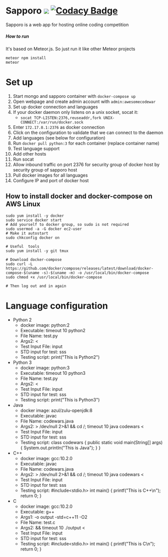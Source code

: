 # Sapporo <img src="https://travis-ci.org/catsass19/Sapporo.svg?branch=master"/> [![Codacy Badge](https://api.codacy.com/project/badge/Grade/b7b87100ff544c75a9b95cdda192d089)](https://www.codacy.com/app/catsass19/Sapporo?utm_source=github.com&amp;utm_medium=referral&amp;utm_content=catsass19/Sapporo&amp;utm_campaign=Badge_Grade)
Sapporo is a web app for hosting online coding competition

##### How to run
It's based on Meteor.js. So just run it like other Meteor projects
```
meteor npm install
meteor
```

# Set up
1. Start mongo and sapporo container with `docker-compose up`
3. Open webpage and create admin account with `admin:awesomecodewar`
4. Set up docker connection and languages
  1. If your docker daemon only listens on a unix socket, socat it:
     - `socat TCP-LISTEN:2376,reuseaddr,fork UNIX-CONNECT:/var/run/docker.sock`
  2. Enter `172.17.0.1:2376` as docker connection
  3. Click on the configuration to validate that we can connect to the daemon
  4. Add languages (see below for configuration)
  5. Run `docker pull python:3` for each container (replace container name)
  6. Test language support
5. Add other hosts
  1. Run socat
  2. Allow inbound traffic on port 2376 for security group of docker host by security group of sapporo host
  3. Pull docker images for all languages
  4. Configure IP and port of docker host

## How to install docker and docker-compose on AWS Linux

```
sudo yum install -y docker
sudo service docker start
# Add yourself to docker group, so sudo is not required
sudo usermod -a -G docker ec2-user
# Make it autostart
sudo chkconfig docker on

# Useful  tools
sudo yum install -y git tmux

# Download docker-compose
sudo curl -L https://github.com/docker/compose/releases/latest/download/docker-compose-$(uname -s)-$(uname -m) -o /usr/local/bin/docker-compose
sudo chmod +x /usr/local/bin/docker-compose

# Then log out and in again
```

# Language configuration
- Python 2
  - docker image: python:2
  - Executable: timeout 10 python2
  - File Name: test.py
  - Args2: <
  - Test Input File: input
  - STD input for test: sss
  - Testing script: print("This is Python2")
- Python 3
  - docker image: python:3
  - Executable: timeout 10 python3
  - File Name: test.py
  - Args2: <
  - Test Input File: input
  - STD input for test: sss
  - Testing script: print("This is Python3")
- Java
  - docker image: azul/zulu-openjdk:8
  - Executable: javac
  - File Name: codewars.java
  - Args2: > /dev/null 2>&1 && cd /; timeout 10 java codewars <
  - Test Input File: input
  - STD input for test: sss
  - Testing script: class codewars { public static void main(String[] args) { System.out.println("This is Java"); } }
- C++
  - docker image: gcc:10.2.0
  - Executable: javac
  - File Name: codewars.java
  - Args2: > /dev/null 2>&1 && cd /; timeout 10 java codewars <
  - Test Input File: input
  - STD input for test: sss
  - Testing script: #include<stdio.h> int main() { printf("This is C++\n"); return 0; }
- C
  - docker image: gcc:10.2.0
  - Executable: g++
  - Args1: -o output -std=c++11 -O2
  - File Name: test.c
  - Args2: && timeout 10 ./output <
  - Test Input File: input
  - STD input for test: sss
  - Testing script: #include<stdio.h> int main() { printf("This is C\n"); return 0; }
